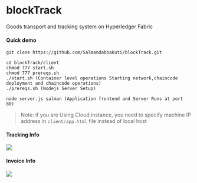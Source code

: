 # blockTrack
Goods transport and tracking system on Hyperledger Fabric

#### Quick demo

```
git clone https://github.com/Salmandabbakuti/blockTrack.git

cd blockTrack/client
chmod 777 start.sh
chmod 777 prereqs.sh
./start.sh (Container level operations Starting network,chaincode deployment and chaincode operations)
./prereqs.sh (Nodejs Server Setup)

node server.js salman (Application frontend and Server Runs at port 80)
```

>Note: if you are Using Cloud instance, you need to specify machine IP address in ```client/app.html``` file instead of local host


#### Tracking Info
<img align=center src="https://github.com/Salmandabbakuti/blockTrack/blob/master/track.png">

#### Invoice Info
<img align=center src="https://github.com/Salmandabbakuti/blockTrack/blob/master/inv.jpg">


